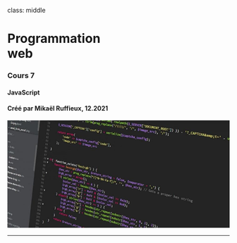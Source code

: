 class: middle

<h1><span class="secondary-color">Programmation</span><br/>web</h1>

### Cours 7

#### JavaScript

#### Créé par Mikaël Ruffieux, 12.2021

<img class="first-slide-image" src="../sources_cours/img/first_slide.jpg">

---
